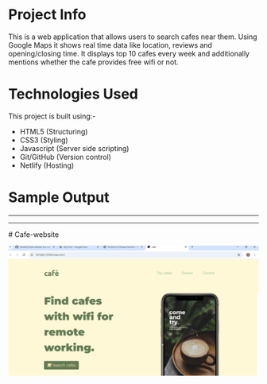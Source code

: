 # Project Info 
This is a web application that allows users to search cafes near them. Using Google Maps it shows real time data like location, reviews and opening/closing time. It displays top 10 cafes every week and additionally mentions whether the cafe provides free wifi or not.

# Technologies Used
This project is built using:- 
- HTML5 (Structuring)
- CSS3 (Styling) 
- Javascript (Server side scripting) 
- Git/GitHub (Version control) 
- Netlify (Hosting)

# Sample Output 
  

<hr>
 
 

<hr>
 


#   C a f e - w e b s i t e 
 


![cafe.png](https://github.com/Shwta23/Cafe-website/blob/main/images/cafe.png)
 


